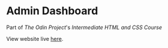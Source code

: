 # Admin Dashboard

Part of *The Odin Project*'s *Intermediate HTML and CSS Course*

View website live [here](https://levoskaa.github.io/odin-admin-dashboard).
